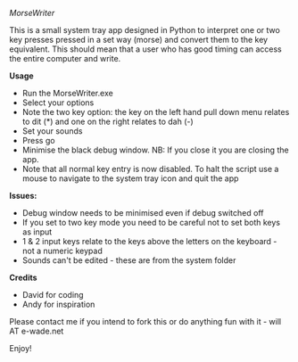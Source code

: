 *MorseWriter*

This is a small system tray app designed in Python to interpret one or two key presses pressed in a set way (morse) and convert them to the key equivalent. This should mean that a user who has good timing can access the entire computer and write. 

**Usage**
- Run the MorseWriter.exe 
- Select your options
- Note the two key option: the key on the left hand pull down menu relates to dit (*) and one on the right relates to dah (-)
- Set your sounds
- Press go
- Minimise the black debug window. NB: If you close it you are closing the app. 
- Note that all normal key entry is now disabled. To halt the script use a mouse to navigate to the system tray icon and quit the app

**Issues:**
- Debug window needs to be minimised even if debug switched off
- If you set to two key mode you need to be careful not to set both keys as input
- 1 & 2 input keys relate to the keys above the letters on the keyboard - not a numeric keypad
- Sounds can't be edited - these are from the system folder 

**Credits**
- David for coding
- Andy for inspiration 

Please contact me if you intend to fork this or do anything fun with it - will AT e-wade.net   

Enjoy! 